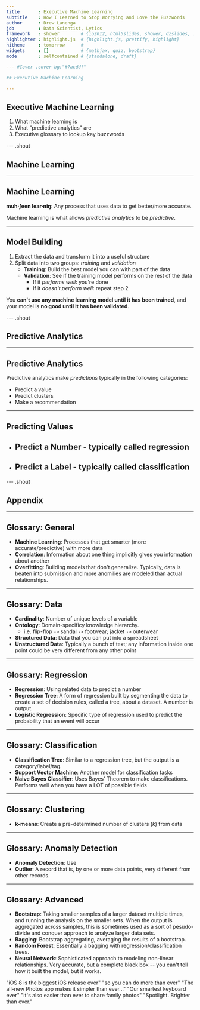 ```yaml
---
title       : Executive Machine Learning
subtitle    : How I Learned to Stop Worrying and Love the Buzzwords
author      : Drew Lanenga
job         : Data Scientist, Lytics
framework   : shower        # {io2012, html5slides, shower, dzslides, ...}
highlighter : highlight.js  # {highlight.js, prettify, highlight}
hitheme     : tomorrow      # 
widgets     : []            # {mathjax, quiz, bootstrap}
mode        : selfcontained # {standalone, draft}

--- #Cover .cover bg:"#7acddf"

## Executive Machine Learning

---
```


## Executive Machine Learning

1.  What machine learning is
2.  What "predictive analytics" are
3.  Executive glossary to lookup key buzzwords

--- .shout

## Machine Learning


---

## Machine Learning


**muh·ʃeen  lear·niŋ**: Any process that uses data to get better/more accurate.

Machine learning is what allows *predictive analytics* to be *predictive*.

---

## Model Building

1. Extract the data and transform it into a useful structure
2. Split data into two groups: *training* and *validation*
    - **Training**: Build the best model you can with part of the data
    - **Validation**: See if the training model performs on the rest of the data
       - If it *performs well*: you're done
       - If it *doesn't perform well*: repeat step 2

You **can't use any machine learning model until it has been trained**, and your model is **no good until it has been validated**.

--- .shout

## Predictive Analytics

---

## Predictive Analytics

Predictive analytics make *predictions* typically in the following categories:

- Predict a value
- Predict clusters
- Make a recommendation

---

## Predicting Values

- Predict a **Number** - typically called **regression**
    - 
- Predict a **Label** - typically called **classification**
    - 

--- .shout

## Appendix

---

## Glossary: General

- **Machine Learning**: Processes that get smarter (more accurate/predictive) with more data
- **Correlation**: Information about one thing implicitly gives you information about another
- **Overfitting**: Building models that don't generalize.  Typically, data is beaten into submission and more anomilies are modeled than actual relationships.

---

## Glossary: Data

- **Cardinality**: Number of unique levels of a variable
- **Ontology**: Domain-specificy knowledge hierarchy.
    - i.e. flip-flop `->` sandal `->` footwear; jacket `->` outerwear
- **Structured Data**: Data that you can put into a spreadsheet
- **Unstructured Data**: Typically a bunch of text; any information inside one point could be very different from any other point

---

## Glossary: Regression

- **Regression**: Using related data to predict a number
- **Regression Tree**: A form of regression built by segmenting the data to create a set of decision rules, called a tree, about a dataset.  A number is output.
- **Logistic Regression**: Specific type of regression used to predict the probability that an event will occur

---

## Glossary: Classification

- **Classification Tree**: Similar to a regression tree, but the output is a category/label/tag.
- **Support Vector Machine**: Another model for classification tasks
- **Naive Bayes Classifier**: Uses Bayes' Theorem to make classifications.  Performs well when you have a LOT of possible fields

---

## Glossary: Clustering

- **k-means**: Create a pre-determined number of clusters (*k*) from data

---

## Glossary: Anomaly Detection

- **Anomaly Detection**: Use
- **Outlier**: A record that is, by one or more data points, very different from other records.

---

## Glossary: Advanced

- **Bootstrap**: Taking smaller samples of a larger dataset multiple times, and running the analysis on the smaller sets.  When the output is aggregated across samples, this is sometimes used as a sort of pesudo-divide and conquer approach to analyze larger data sets.
- **Bagging**: Bootstrap aggregating, averaging the results of a bootstrap.
- **Random Forest**: Essentially a bagging with regression/classification trees.
- **Neural Network**: Sophisticated approach to modeling non-linear relationships.  Very accurate, but a complete black box -- you can't tell how it built the model, but it works.



"iOS 8 is the biggest iOS release ever"
"so you can do more than ever"
"The all-new Photos app makes it simpler than ever..."
"Our smartest keyboard ever"
"It's also easier than ever to share family photos"
"Spotlight.  Brighter than ever."

